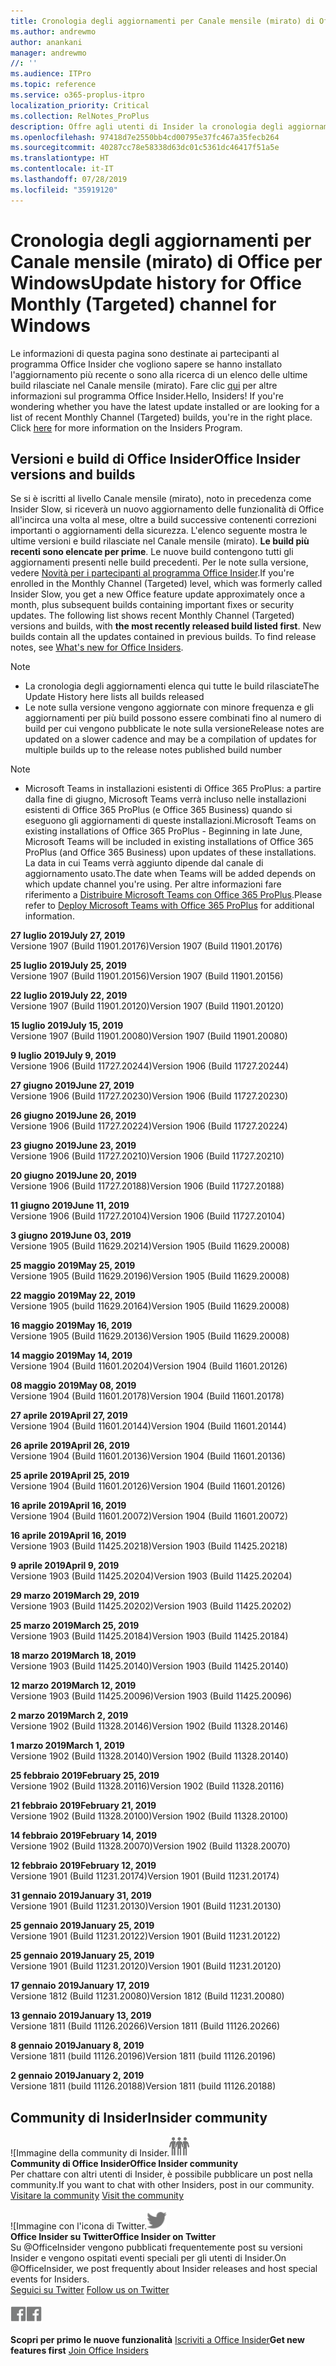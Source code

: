 ```yaml
---
title: Cronologia degli aggiornamenti per Canale mensile (mirato) di Office
ms.author: andrewmo
author: anankani
manager: andrewmo
//: ''
ms.audience: ITPro
ms.topic: reference
ms.service: o365-proplus-itpro
localization_priority: Critical
ms.collection: RelNotes_ProPlus
description: Offre agli utenti di Insider la cronologia degli aggiornamenti relativi alle versioni pubblicate in Canale mensile (mirato) per desktop Windows
ms.openlocfilehash: 97418d7e2550bb4cd00795e37fc467a35fecb264
ms.sourcegitcommit: 40287cc78e58338d63dc01c5361dc46417f51a5e
ms.translationtype: HT
ms.contentlocale: it-IT
ms.lasthandoff: 07/28/2019
ms.locfileid: "35919120"
---
```

# <a name="update-history-for-office-monthly-targeted-channel-for-windows"></a><span data-ttu-id="f40fd-103">Cronologia degli aggiornamenti per Canale mensile (mirato) di Office per Windows</span><span class="sxs-lookup"><span data-stu-id="f40fd-103">Update history for Office Monthly (Targeted) channel for Windows</span></span>

<span data-ttu-id="f40fd-p101">Le informazioni di questa pagina sono destinate ai partecipanti al programma Office Insider che vogliono sapere se hanno installato l'aggiornamento più recente o sono alla ricerca di un elenco delle ultime build rilasciate nel Canale mensile (mirato). Fare clic [qui](https://insider.office.com/) per altre informazioni sul programma Office Insider.</span><span class="sxs-lookup"><span data-stu-id="f40fd-p101">Hello, Insiders! If you're wondering whether you have the latest update installed or are looking for a list of recent Monthly Channel (Targeted) builds, you're in the right place. Click [here](https://insider.office.com/) for more information on the Insiders Program.</span></span>

## <a name="office-insider-versions-and-builds"></a><span data-ttu-id="f40fd-107">Versioni e build di Office Insider</span><span class="sxs-lookup"><span data-stu-id="f40fd-107">Office Insider versions and builds</span></span>

<span data-ttu-id="f40fd-p102">Se si è iscritti al livello Canale mensile (mirato), noto in precedenza come Insider Slow, si riceverà un nuovo aggiornamento delle funzionalità di Office all'incirca una volta al mese, oltre a build successive contenenti correzioni importanti o aggiornamenti della sicurezza. L'elenco seguente mostra le ultime versioni e build rilasciate nel Canale mensile (mirato). **Le build più recenti sono elencate per prime**. Le nuove build contengono tutti gli aggiornamenti presenti nelle build precedenti. Per le note sulla versione, vedere [Novità per i partecipanti al programma Office Insider](https://support.office.com/it-IT/article/what-s-new-for-office-insiders-c152d1e2-96ff-4ce9-8c14-e74e13847a24).</span><span class="sxs-lookup"><span data-stu-id="f40fd-p102">If you're enrolled in the Monthly Channel (Targeted) level, which was formerly called Insider Slow, you get a new Office feature update approximately once a month, plus subsequent builds containing important fixes or security updates. The following list shows recent Monthly Channel (Targeted) versions and builds, with **the most recently released build listed first**. New builds contain all the updates contained in previous builds. To find release notes, see [What's new for Office Insiders](https://support.office.com/it-IT/article/what-s-new-for-office-insiders-c152d1e2-96ff-4ce9-8c14-e74e13847a24).</span></span>

> [!NOTE]
> - <span data-ttu-id="f40fd-112">La cronologia degli aggiornamenti elenca qui tutte le build rilasciate</span><span class="sxs-lookup"><span data-stu-id="f40fd-112">The Update History here lists all builds released</span></span>
> - <span data-ttu-id="f40fd-113">Le note sulla versione vengono aggiornate con minore frequenza e gli aggiornamenti per più build possono essere combinati fino al numero di build per cui vengono pubblicate le note sulla versione</span><span class="sxs-lookup"><span data-stu-id="f40fd-113">Release notes are updated on a slower cadence and may be a compilation of updates for multiple builds up to the release notes published build number</span></span>

 > [!NOTE]
> - <span data-ttu-id="f40fd-114">Microsoft Teams in installazioni esistenti di Office 365 ProPlus: a partire dalla fine di giugno, Microsoft Teams verrà incluso nelle installazioni esistenti di Office 365 ProPlus (e Office 365 Business) quando si eseguono gli aggiornamenti di queste installazioni.</span><span class="sxs-lookup"><span data-stu-id="f40fd-114">Microsoft Teams on existing installations of Office 365 ProPlus - Beginning in late June, Microsoft Teams will be included in existing installations of Office 365 ProPlus (and Office 365 Business) upon updates of these installations.</span></span> <span data-ttu-id="f40fd-115">La data in cui Teams verrà aggiunto dipende dal canale di aggiornamento usato.</span><span class="sxs-lookup"><span data-stu-id="f40fd-115">The date when Teams will be added depends on which update channel you're using.</span></span> <span data-ttu-id="f40fd-116">Per altre informazioni fare riferimento a [Distribuire Microsoft Teams con Office 365 ProPlus](https://docs.microsoft.com/it-IT/deployoffice/teams-install).</span><span class="sxs-lookup"><span data-stu-id="f40fd-116">Please refer to [Deploy Microsoft Teams with Office 365 ProPlus](https://docs.microsoft.com/it-IT/deployoffice/teams-install) for additional information.</span></span>

[//]: # (NON RIMUOVERE)

<span data-ttu-id="f40fd-118">**27 luglio 2019**</span><span class="sxs-lookup"><span data-stu-id="f40fd-118">**July 27, 2019**</span></span><br/>
<span data-ttu-id="f40fd-119">Versione 1907 (Build 11901.20176)</span><span class="sxs-lookup"><span data-stu-id="f40fd-119">Version 1907 (Build 11901.20176)</span></span><br/>

<span data-ttu-id="f40fd-120">**25 luglio 2019**</span><span class="sxs-lookup"><span data-stu-id="f40fd-120">**July 25, 2019**</span></span><br/>
<span data-ttu-id="f40fd-121">Versione 1907 (Build 11901.20156)</span><span class="sxs-lookup"><span data-stu-id="f40fd-121">Version 1907 (Build 11901.20156)</span></span><br/>

<span data-ttu-id="f40fd-122">**22 luglio 2019**</span><span class="sxs-lookup"><span data-stu-id="f40fd-122">**July 22, 2019**</span></span><br/>
<span data-ttu-id="f40fd-123">Versione 1907 (Build 11901.20120)</span><span class="sxs-lookup"><span data-stu-id="f40fd-123">Version 1907 (Build 11901.20120)</span></span><br/>

<span data-ttu-id="f40fd-124">**15 luglio 2019**</span><span class="sxs-lookup"><span data-stu-id="f40fd-124">**July 15, 2019**</span></span><br/>
<span data-ttu-id="f40fd-125">Versione 1907 (Build 11901.20080)</span><span class="sxs-lookup"><span data-stu-id="f40fd-125">Version 1907 (Build 11901.20080)</span></span><br/>

<span data-ttu-id="f40fd-126">**9 luglio 2019**</span><span class="sxs-lookup"><span data-stu-id="f40fd-126">**July 9, 2019**</span></span><br/>
<span data-ttu-id="f40fd-127">Versione 1906 (Build 11727.20244)</span><span class="sxs-lookup"><span data-stu-id="f40fd-127">Version 1906 (Build 11727.20244)</span></span><br/>

<span data-ttu-id="f40fd-128">**27 giugno 2019**</span><span class="sxs-lookup"><span data-stu-id="f40fd-128">**June 27, 2019**</span></span><br/>
<span data-ttu-id="f40fd-129">Versione 1906 (Build 11727.20230)</span><span class="sxs-lookup"><span data-stu-id="f40fd-129">Version 1906 (Build 11727.20230)</span></span><br/>

<span data-ttu-id="f40fd-130">**26 giugno 2019**</span><span class="sxs-lookup"><span data-stu-id="f40fd-130">**June 26, 2019**</span></span><br/>
<span data-ttu-id="f40fd-131">Versione 1906 (Build 11727.20224)</span><span class="sxs-lookup"><span data-stu-id="f40fd-131">Version 1906 (Build 11727.20224)</span></span><br/>

<span data-ttu-id="f40fd-132">**23 giugno 2019**</span><span class="sxs-lookup"><span data-stu-id="f40fd-132">**June 23, 2019**</span></span><br/>
<span data-ttu-id="f40fd-133">Versione 1906 (Build 11727.20210)</span><span class="sxs-lookup"><span data-stu-id="f40fd-133">Version 1906 (Build 11727.20210)</span></span><br/>

<span data-ttu-id="f40fd-134">**20 giugno 2019**</span><span class="sxs-lookup"><span data-stu-id="f40fd-134">**June 20, 2019**</span></span><br/>
<span data-ttu-id="f40fd-135">Versione 1906 (Build 11727.20188)</span><span class="sxs-lookup"><span data-stu-id="f40fd-135">Version 1906 (Build 11727.20188)</span></span><br/>

<span data-ttu-id="f40fd-136">**11 giugno 2019**</span><span class="sxs-lookup"><span data-stu-id="f40fd-136">**June 11, 2019**</span></span><br/>
<span data-ttu-id="f40fd-137">Versione 1906 (Build 11727.20104)</span><span class="sxs-lookup"><span data-stu-id="f40fd-137">Version 1906 (Build 11727.20104)</span></span><br/>

<span data-ttu-id="f40fd-138">**3 giugno 2019**</span><span class="sxs-lookup"><span data-stu-id="f40fd-138">**June 03, 2019**</span></span><br/>
<span data-ttu-id="f40fd-139">Versione 1905 (Build 11629.20214)</span><span class="sxs-lookup"><span data-stu-id="f40fd-139">Version 1905 (Build 11629.20008)</span></span><br/>

<span data-ttu-id="f40fd-140">**25 maggio 2019**</span><span class="sxs-lookup"><span data-stu-id="f40fd-140">**May 25, 2019**</span></span><br/>
<span data-ttu-id="f40fd-141">Versione 1905 (Build 11629.20196)</span><span class="sxs-lookup"><span data-stu-id="f40fd-141">Version 1905 (Build 11629.20008)</span></span><br/>

<span data-ttu-id="f40fd-142">**22 maggio 2019**</span><span class="sxs-lookup"><span data-stu-id="f40fd-142">**May 22, 2019**</span></span><br/> <span data-ttu-id="f40fd-143">Versione 1905 (build 11629.20164)</span><span class="sxs-lookup"><span data-stu-id="f40fd-143">Version 1905 (Build 11629.20008)</span></span><br/>

<span data-ttu-id="f40fd-144">**16 maggio 2019**</span><span class="sxs-lookup"><span data-stu-id="f40fd-144">**May 16, 2019**</span></span><br/>
<span data-ttu-id="f40fd-145">Versione 1905 (Build 11629.20136)</span><span class="sxs-lookup"><span data-stu-id="f40fd-145">Version 1905 (Build 11629.20008)</span></span><br/>

<span data-ttu-id="f40fd-146">**14 maggio 2019**</span><span class="sxs-lookup"><span data-stu-id="f40fd-146">**May 14, 2019**</span></span><br/>
<span data-ttu-id="f40fd-147">Versione 1904 (Build 11601.20204)</span><span class="sxs-lookup"><span data-stu-id="f40fd-147">Version 1904 (Build 11601.20126)</span></span><br/>

<span data-ttu-id="f40fd-148">**08 maggio 2019**</span><span class="sxs-lookup"><span data-stu-id="f40fd-148">**May 08, 2019**</span></span><br/>
<span data-ttu-id="f40fd-149">Versione 1904 (Build 11601.20178)</span><span class="sxs-lookup"><span data-stu-id="f40fd-149">Version 1904 (Build 11601.20178)</span></span><br/>

<span data-ttu-id="f40fd-150">**27 aprile 2019**</span><span class="sxs-lookup"><span data-stu-id="f40fd-150">**April 27, 2019**</span></span><br/>
<span data-ttu-id="f40fd-151">Versione 1904 (Build 11601.20144)</span><span class="sxs-lookup"><span data-stu-id="f40fd-151">Version 1904 (Build 11601.20144)</span></span><br/>

<span data-ttu-id="f40fd-152">**26 aprile 2019**</span><span class="sxs-lookup"><span data-stu-id="f40fd-152">**April 26, 2019**</span></span><br/>
<span data-ttu-id="f40fd-153">Versione 1904 (Build 11601.20136)</span><span class="sxs-lookup"><span data-stu-id="f40fd-153">Version 1904 (Build 11601.20136)</span></span><br/>

<span data-ttu-id="f40fd-154">**25 aprile 2019**</span><span class="sxs-lookup"><span data-stu-id="f40fd-154">**April 25, 2019**</span></span><br/>
<span data-ttu-id="f40fd-155">Versione 1904 (Build 11601.20126)</span><span class="sxs-lookup"><span data-stu-id="f40fd-155">Version 1904 (Build 11601.20126)</span></span><br/>

<span data-ttu-id="f40fd-156">**16 aprile 2019**</span><span class="sxs-lookup"><span data-stu-id="f40fd-156">**April 16, 2019**</span></span><br/>
<span data-ttu-id="f40fd-157">Versione 1904 (Build 11601.20072)</span><span class="sxs-lookup"><span data-stu-id="f40fd-157">Version 1904 (Build 11601.20072)</span></span><br/>

<span data-ttu-id="f40fd-158">**16 aprile 2019**</span><span class="sxs-lookup"><span data-stu-id="f40fd-158">**April 16, 2019**</span></span><br/>
<span data-ttu-id="f40fd-159">Versione 1903 (Build 11425.20218)</span><span class="sxs-lookup"><span data-stu-id="f40fd-159">Version 1903 (Build 11425.20218)</span></span><br/>

<span data-ttu-id="f40fd-160">**9 aprile 2019**</span><span class="sxs-lookup"><span data-stu-id="f40fd-160">**April 9, 2019**</span></span><br/>
<span data-ttu-id="f40fd-161">Versione 1903 (Build 11425.20204)</span><span class="sxs-lookup"><span data-stu-id="f40fd-161">Version 1903 (Build 11425.20204)</span></span><br/>

<span data-ttu-id="f40fd-162">**29 marzo 2019**</span><span class="sxs-lookup"><span data-stu-id="f40fd-162">**March 29, 2019**</span></span><br/> <span data-ttu-id="f40fd-163">Versione 1903 (Build 11425.20202)</span><span class="sxs-lookup"><span data-stu-id="f40fd-163">Version 1903 (Build 11425.20202)</span></span><br/>

<span data-ttu-id="f40fd-164">**25 marzo 2019**</span><span class="sxs-lookup"><span data-stu-id="f40fd-164">**March 25, 2019**</span></span><br/> <span data-ttu-id="f40fd-165">Versione 1903 (Build 11425.20184)</span><span class="sxs-lookup"><span data-stu-id="f40fd-165">Version 1903 (Build 11425.20184)</span></span><br/>

<span data-ttu-id="f40fd-166">**18 marzo 2019**</span><span class="sxs-lookup"><span data-stu-id="f40fd-166">**March 18, 2019**</span></span><br/> <span data-ttu-id="f40fd-167">Versione 1903 (Build 11425.20140)</span><span class="sxs-lookup"><span data-stu-id="f40fd-167">Version 1903 (Build 11425.20140)</span></span><br/>

<span data-ttu-id="f40fd-168">**12 marzo 2019**</span><span class="sxs-lookup"><span data-stu-id="f40fd-168">**March 12, 2019**</span></span><br/> <span data-ttu-id="f40fd-169">Versione 1903 (Build 11425.20096)</span><span class="sxs-lookup"><span data-stu-id="f40fd-169">Version 1903 (Build 11425.20096)</span></span><br/>

<span data-ttu-id="f40fd-170">**2 marzo 2019**</span><span class="sxs-lookup"><span data-stu-id="f40fd-170">**March 2, 2019**</span></span><br/> <span data-ttu-id="f40fd-171">Versione 1902 (Build 11328.20146)</span><span class="sxs-lookup"><span data-stu-id="f40fd-171">Version 1902 (Build 11328.20146)</span></span><br/>

<span data-ttu-id="f40fd-172">**1 marzo 2019**</span><span class="sxs-lookup"><span data-stu-id="f40fd-172">**March 1, 2019**</span></span><br/> <span data-ttu-id="f40fd-173">Versione 1902 (Build 11328.20140)</span><span class="sxs-lookup"><span data-stu-id="f40fd-173">Version 1902 (Build 11328.20140)</span></span><br/>

<span data-ttu-id="f40fd-174">**25 febbraio 2019**</span><span class="sxs-lookup"><span data-stu-id="f40fd-174">**February 25, 2019**</span></span><br/> <span data-ttu-id="f40fd-175">Versione 1902 (Build 11328.20116)</span><span class="sxs-lookup"><span data-stu-id="f40fd-175">Version 1902 (Build 11328.20116)</span></span><br/>

<span data-ttu-id="f40fd-176">**21 febbraio 2019**</span><span class="sxs-lookup"><span data-stu-id="f40fd-176">**February 21, 2019**</span></span><br/> <span data-ttu-id="f40fd-177">Versione 1902 (Build 11328.20100)</span><span class="sxs-lookup"><span data-stu-id="f40fd-177">Version 1902 (Build 11328.20100)</span></span><br/>

<span data-ttu-id="f40fd-178">**14 febbraio 2019**</span><span class="sxs-lookup"><span data-stu-id="f40fd-178">**February 14, 2019**</span></span><br/> <span data-ttu-id="f40fd-179">Versione 1902 (Build 11328.20070)</span><span class="sxs-lookup"><span data-stu-id="f40fd-179">Version 1902 (Build 11328.20070)</span></span><br/>

<span data-ttu-id="f40fd-180">**12 febbraio 2019**</span><span class="sxs-lookup"><span data-stu-id="f40fd-180">**February 12, 2019**</span></span><br/> <span data-ttu-id="f40fd-181">Versione 1901 (Build 11231.20174)</span><span class="sxs-lookup"><span data-stu-id="f40fd-181">Version 1901 (Build 11231.20174)</span></span><br/>

<span data-ttu-id="f40fd-182">**31 gennaio 2019**</span><span class="sxs-lookup"><span data-stu-id="f40fd-182">**January 31, 2019**</span></span><br/> <span data-ttu-id="f40fd-183">Versione 1901 (Build 11231.20130)</span><span class="sxs-lookup"><span data-stu-id="f40fd-183">Version 1901 (Build 11231.20130)</span></span><br/> 

<span data-ttu-id="f40fd-184">**25 gennaio 2019**</span><span class="sxs-lookup"><span data-stu-id="f40fd-184">**January 25, 2019**</span></span><br/> <span data-ttu-id="f40fd-185">Versione 1901 (Build 11231.20122)</span><span class="sxs-lookup"><span data-stu-id="f40fd-185">Version 1901 (Build 11231.20122)</span></span><br/> 

<span data-ttu-id="f40fd-186">**25 gennaio 2019**</span><span class="sxs-lookup"><span data-stu-id="f40fd-186">**January 25, 2019**</span></span><br/> <span data-ttu-id="f40fd-187">Versione 1901 (Build 11231.20120)</span><span class="sxs-lookup"><span data-stu-id="f40fd-187">Version 1901 (Build 11231.20120)</span></span><br/> 

<span data-ttu-id="f40fd-188">**17 gennaio 2019**</span><span class="sxs-lookup"><span data-stu-id="f40fd-188">**January 17, 2019**</span></span><br/> <span data-ttu-id="f40fd-189">Versione 1812 (Build 11231.20080)</span><span class="sxs-lookup"><span data-stu-id="f40fd-189">Version 1812 (Build 11231.20080)</span></span><br/> 

<span data-ttu-id="f40fd-190">**13 gennaio 2019**</span><span class="sxs-lookup"><span data-stu-id="f40fd-190">**January 13, 2019**</span></span><br/> <span data-ttu-id="f40fd-191">Versione 1811 (Build 11126.20266)</span><span class="sxs-lookup"><span data-stu-id="f40fd-191">Version 1811 (Build 11126.20266)</span></span><br/>

<span data-ttu-id="f40fd-192">**8 gennaio 2019**</span><span class="sxs-lookup"><span data-stu-id="f40fd-192">**January 8, 2019**</span></span><br/> <span data-ttu-id="f40fd-193">Versione 1811 (build 11126.20196)</span><span class="sxs-lookup"><span data-stu-id="f40fd-193">Version 1811 (build 11126.20196)</span></span><br/> 

<span data-ttu-id="f40fd-194">**2 gennaio 2019**</span><span class="sxs-lookup"><span data-stu-id="f40fd-194">**January 2, 2019**</span></span><br/> <span data-ttu-id="f40fd-195">Versione 1811 (build 11126.20188)</span><span class="sxs-lookup"><span data-stu-id="f40fd-195">Version 1811 (build 11126.20188)</span></span><br/> 


## <a name="insider-community"></a><span data-ttu-id="f40fd-196">Community di Insider</span><span class="sxs-lookup"><span data-stu-id="f40fd-196">Insider community</span></span>

<span data-ttu-id="f40fd-197">![Immagine della community di Insider.</span><span class="sxs-lookup"><span data-stu-id="f40fd-197">![Image showing insider community.</span></span> ](images/insidercommunity.png)<br/>
<span data-ttu-id="f40fd-198">**Community di Office Insider**</span><span class="sxs-lookup"><span data-stu-id="f40fd-198">**Office Insider community**</span></span><br/> <span data-ttu-id="f40fd-199">Per chattare con altri utenti di Insider, è possibile pubblicare un post nella community.</span><span class="sxs-lookup"><span data-stu-id="f40fd-199">If you want to chat with other Insiders, post in our community.</span></span><br/><span data-ttu-id="f40fd-200"> 
[Visitare la community](https://go.microsoft.com/fwlink/?linkid=843493)</span><span class="sxs-lookup"><span data-stu-id="f40fd-200"> 
[Visit the community](https://go.microsoft.com/fwlink/?linkid=843493)</span></span><br/> 

<span data-ttu-id="f40fd-201">![Immagine con l'icona di Twitter.</span><span class="sxs-lookup"><span data-stu-id="f40fd-201">![Image showing twitter icon.</span></span> ](images/twitter.png)<br/>
<span data-ttu-id="f40fd-202">**Office Insider su Twitter**</span><span class="sxs-lookup"><span data-stu-id="f40fd-202">**Office Insider on Twitter**</span></span><br/> <span data-ttu-id="f40fd-203">Su @OfficeInsider vengono pubblicati frequentemente post su versioni Insider e vengono ospitati eventi speciali per gli utenti di Insider.</span><span class="sxs-lookup"><span data-stu-id="f40fd-203">On @OfficeInsider, we post frequently about Insider releases and host special events for Insiders.</span></span><br/><span data-ttu-id="f40fd-204"> 
[Seguici su Twitter](https://go.microsoft.com/fwlink/?linkid=717717)</span><span class="sxs-lookup"><span data-stu-id="f40fd-204"> 
[Follow us on Twitter](https://go.microsoft.com/fwlink/?linkid=717717)</span></span><br/> 

<span data-ttu-id="f40fd-205">[
  ![Immagine con l'icona di Facebook. ](images/facebook.png)](https://www.facebook.com/sharer.php?u=https://support.office.com/it-IT/article/Update-history-for-Office-Insider-for-Windows-desktop-64bbb317-972a-4933-8b82-cc866f0b067c)</span><span class="sxs-lookup"><span data-stu-id="f40fd-205">[![Image showing Facebook icon. ](images/facebook.png)](https://www.facebook.com/sharer.php?u=https://support.office.com/en-us/article/Update-history-for-Office-Insider-for-Windows-desktop-64bbb317-972a-4933-8b82-cc866f0b067c)</span></span>       


<span data-ttu-id="f40fd-206">**Scopri per primo le nuove funzionalità**
[Iscriviti a Office Insider](https://insider.office.com/)</span><span class="sxs-lookup"><span data-stu-id="f40fd-206">**Get new features first**
[Join Office Insiders](https://insider.office.com/)</span></span>
